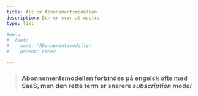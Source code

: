 ```yaml
---
title: Alt om Abonnementsmodellen
description: Den er svær at mestre
type: list

#menu:
#  foot:
#    name: 'Abonnementsmodellen'
#    parent: Emner

---
```


> ### Abonnementsmodellen forbindes på engelsk ofte med SaaS, men den rette term er snarere _subscription model_
